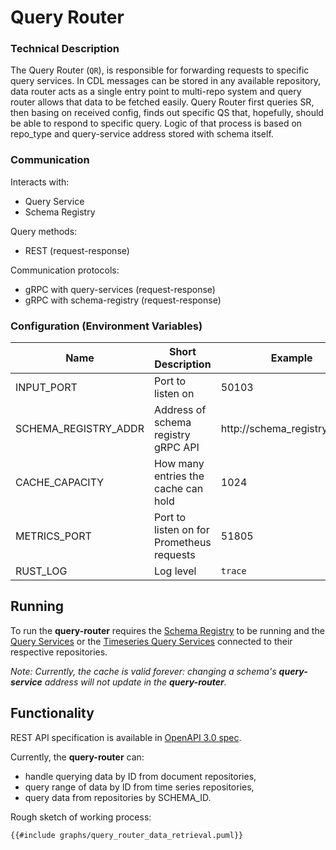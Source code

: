 # Query Router

### Technical Description

The Query Router (`QR`), is responsible for forwarding requests to specific query services. In CDL messages can be stored in any available repository, data router acts as a single entry point to multi-repo system and query router allows that data to be fetched easily.
Query Router first queries SR, then basing on received config, finds out specific QS that, hopefully, should be able to respond to specific query. Logic of that process is based on repo_type and query-service address stored with schema itself.


### Communication

Interacts with:
- Query Service
- Schema Registry

Query methods:
- REST (request-response)

Communication protocols:
- gRPC with query-services (request-response)
- gRPC with schema-registry (request-response)

### Configuration (Environment Variables)

| Name                 | Short Description                         | Example                      | Mandatory | Default |
|----------------------|-------------------------------------------|------------------------------|-----------|---------|
| INPUT_PORT           | Port to listen on                         | 50103                        | yes       |         |
| SCHEMA_REGISTRY_ADDR | Address of schema registry gRPC API       | http://schema_registry:50101 | yes       |         |
| CACHE_CAPACITY       | How many entries the cache can hold       | 1024                         | yes       |         |
| METRICS_PORT         | Port to listen on for Prometheus requests | 51805                        | no        | 51805   |
| RUST_LOG             | Log level                                 | `trace`                      | no        |         |

## Running
To run the **query-router** requires the [Schema Registry][schema-registry] to be running and the [Query Services][query-service] or the [Timeseries Query Services][query-service-ts] connected to their respective repositories.

_Note: Currently, the cache is valid forever: changing a schema's **query-service** address will not update in the **query-router**._

## Functionality
REST API specification is available in [OpenAPI 3.0 spec][api-spec].

Currently, the **query-router** can:
- handle querying data by ID from document repositories,
- query range of data by ID from time series repositories,
- query data from repositories by SCHEMA_ID.

Rough sketch of working process:
``` plantuml
{{#include graphs/query_router_data_retrieval.puml}}
```

[schema-registry]: schema_registry.md
[query-service]: query_service.md
[query-service-ts]: https://github.com/epiphany-platform/CommonDataLayer/tree/develop/crates/query-service-ts
[api-spec]: https://github.com/epiphany-platform/CommonDataLayer/blob/develop/crates/query-router/api.yml
